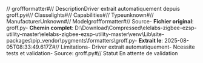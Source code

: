 // groffformatter#// DescriptionDriver extrait automatiquement depuis groff.py#// Classelights#// Capabilities#// Typeunknown#// ManufacturerUnknown#// Modelgroffformatter#// Source- **Fichier original**: groff.py- **Chemin complet**: D:\Download\Compressed\elelabs-zigbee-ezsp-utility-master\elelabs-zigbee-ezsp-utility-master\venv\Lib\site-packages\pip\_vendor\pygments\formatters\groff.py- **Extrait le**: 2025-08-05T08:33:49.617Z#// Limitations- Driver extrait automatiquement- Ncessite tests et validation- Source: groff.py#// Statut En attente de validation